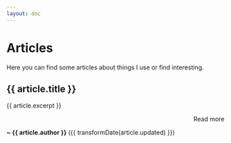 ```yaml
---
layout: doc
---
```


# Articles

Here you can find some articles about things I use or find interesting.

<div v-for="article in articles">

  <h2><a :href="`${constants.baseUrl}${article.path}`">{{ article.title }}</a></h2>

{{ article.excerpt }}

  <p style="text-align: right"><a :href="`${constants.baseUrl}${article.path}`">Read more</a></p>

**~ {{ article.author }}** ({{ transformDate(article.updated) }})

</div>

<script setup>
import data from '../../data.json'
import constants from '../../.vitepress/constants.js'

// sort articles
const articles = (data['articles'] || []).sort(
  (a, b) => new Date(b.updated) - new Date(a.updated)
)

const transformDate = (date) =>
  new Date(date).toLocaleDateString('en-US', {
    year: 'numeric',
    month: 'long',
    day: 'numeric'
  })
</script>
